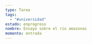 ```yaml
---
type: Tarea
tags:
  - "#universidad"
estado: enprogreso
nombre: Ensayo sobre el río amazonas
momento: entrada
---
```


